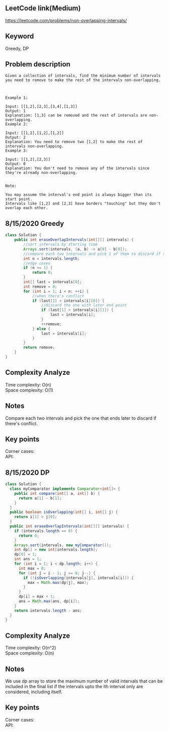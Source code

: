 ## LeetCode link(Medium)
https://leetcode.com/problems/non-overlapping-intervals/

## Keyword
Greedy, DP

## Problem description
```
Given a collection of intervals, find the minimum number of intervals you need to remove to make the rest of the intervals non-overlapping.

 

Example 1:

Input: [[1,2],[2,3],[3,4],[1,3]]
Output: 1
Explanation: [1,3] can be removed and the rest of intervals are non-overlapping.
Example 2:

Input: [[1,2],[1,2],[1,2]]
Output: 2
Explanation: You need to remove two [1,2] to make the rest of intervals non-overlapping.
Example 3:

Input: [[1,2],[2,3]]
Output: 0
Explanation: You don't need to remove any of the intervals since they're already non-overlapping.
 

Note:

You may assume the interval's end point is always bigger than its start point.
Intervals like [1,2] and [2,3] have borders "touching" but they don't overlap each other.
```
## 8/15/2020 Greedy

```java
class Solution {
    public int eraseOverlapIntervals(int[][] intervals) {
        //sort intervals by starting time
        Arrays.sort(intervals, (a, b) -> a[0] - b[0]);
        //compare each two intervals and pick 1 of them to discard if there's conflict
        int n = intervals.length;
        //edge cases
        if (n <= 1) {
            return 0;
        }
        int[] last = intervals[0];
        int remove = 0;
        for (int i = 1; i < n; ++i) {
            //when there's conflict
            if (last[1] > intervals[i][0]) {
                //discard the one with later end point
                if (last[1] > intervals[i][1]) {
                    last = intervals[i];
                }
                ++remove;
            } else {
                last = intervals[i];
            }
        }
        return remove;
    }
}
```

## Complexity Analyze
Time complexity: O(n) \
Space complexity: O(1) 

## Notes
Compare each two intervals and pick the one that ends later to discard if there's conflict.

## Key points
Corner cases: \
API: 

## 8/15/2020 DP

```java
class Solution {
  class myComparator implements Comparator<int[]> {
    public int compare(int[] a, int[] b) {
      return a[1] - b[1];
    }
  }
  public boolean isOverlapping(int[] i, int[] j) {
    return i[1] > j[0];
  }
  public int eraseOverlapIntervals(int[][] intervals) {
    if (intervals.length == 0) {
      return 0;
    }
    Arrays.sort(intervals, new myComparator());
    int dp[] = new int[intervals.length];
    dp[0] = 1;
    int ans = 1;
    for (int i = 1; i < dp.length; i++) {
      int max = 0;
      for (int j = i - 1; j >= 0; j--) {
        if (!isOverlapping(intervals[j], intervals[i])) {
          max = Math.max(dp[j], max);
        }
      }
      dp[i] = max + 1;
      ans = Math.max(ans, dp[i]);
    }
    return intervals.length - ans;
  }
}
```

## Complexity Analyze
Time complexity: O(n^2) \
Space complexity: O(n) 

## Notes
We use dp array to store the maximum number of valid intervals that can be included in the final list if the intervals upto the ith interval only are considered, including itself.

## Key points
Corner cases: \
API: 